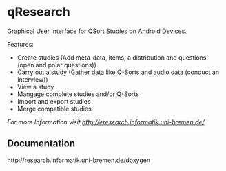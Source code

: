 qResearch
=========

Graphical User Interface for QSort Studies on Android Devices.

Features:
* Create studies (Add meta-data, items, a distribution and questions (open and polar questions))
* Carry out a study (Gather data like Q-Sorts and audio data (conduct an interview))
* View a study
* Mangage complete studies and/or Q-Sorts
* Import and export studies
* Merge compatible studies


_For more Information visit http://eresearch.informatik.uni-bremen.de/_


Documentation
--------------

http://research.informatik.uni-bremen.de/doxygen
